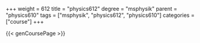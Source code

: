 +++
weight = 612
title = "physics612"
degree = "msphysik"
parent = "physics610"
tags = ["msphysik", "physics612", "physics610"]
categories = ["course"]
+++

{{< genCoursePage >}}
